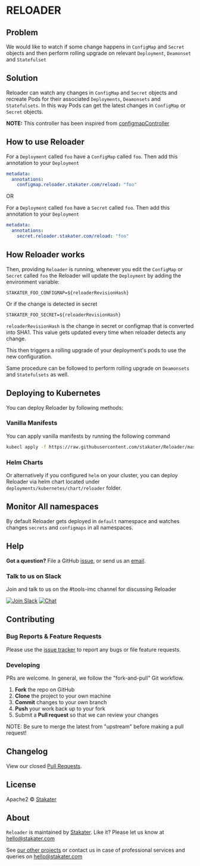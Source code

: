 # RELOADER

## Problem

We would like to watch if some change happens in `ConfigMap` and `Secret` objects and then perform rolling upgrade on relevant `Deployment`, `Deamonset` and `Statefulset`

## Solution

Reloader can watch any changes in `ConfigMap` and `Secret` objects and recreate Pods for their associated `Deployments`, `Deamonsets` and `Statefulsets`. In this way Pods can get the latest changes in `ConfigMap` or `Secret` objects.

**NOTE:** This controller has been inspired from [configmapController](https://github.com/fabric8io/configmapcontroller)

## How to use Reloader

For a `Deployment` called `foo` have a `ConfigMap` called `foo`. Then add this annotation to your `Deployment`

```yaml
metadata:
  annotations:
    configmap.reloader.stakater.com/reload: "foo"
```

OR

For a `Deployment` called `foo` have a `Secret` called `foo`. Then add this annotation to your `Deployment`

```yaml
metadata:
  annotations:
    secret.reloader.stakater.com/reload: "foo"
```

## How Reloader works

Then, providing `Reloader` is running, whenever you edit the `ConfigMap` or `Secret` called `foo` the Reloader will update the `Deployment` by adding the environment variable:

```
STAKATER_FOO_CONFIGMAP=${reloaderRevisionHash}
```
Or if the change is detected in secret
```
STAKATER_FOO_SECRET=${reloaderRevisionHash}
```

`reloaderRevisionHash` is the change in secret or configmap that is converted into SHA1. This value gets updated every time when reloader detects any change.

This then triggers a rolling upgrade of your deployment's pods to use the new configuration.

Same procedure can be followed to perform rolling upgrade on `Deamonsets` and `Statefulsets` as well.

## Deploying to Kubernetes

You can deploy Reloader by following methods:

### Vanilla Manifests

You can apply vanilla manifests by running the following command

```bash
kubecl apply -f https://raw.githubusercontent.com/stakater/Reloader/master/deployments/kubernetes/reloader.yaml
```

### Helm Charts

Or alternatively if you configured `helm` on your cluster, you can deploy Reloader via helm chart located under `deployments/kubernetes/chart/reloader` folder.

## Monitor All namespaces

By default Reloader gets deployed in `default` namespace and watches changes `secrets` and `configmaps` in all namespaces.

## Help

**Got a question?**
File a GitHub [issue](https://github.com/stakater/Reloader/issues), or send us an [email](mailto:stakater@gmail.com).

### Talk to us on Slack

Join and talk to us on the #tools-imc channel for discussing Reloader

[![Join Slack](https://stakater.github.io/README/stakater-join-slack-btn.png)](https://stakater-slack.herokuapp.com/)
[![Chat](https://stakater.github.io/README/stakater-chat-btn.png)](https://stakater.slack.com/messages/CAN960CTG/)

## Contributing

### Bug Reports & Feature Requests

Please use the [issue tracker](https://github.com/stakater/Reloader/issues) to report any bugs or file feature requests.

### Developing

PRs are welcome. In general, we follow the "fork-and-pull" Git workflow.

 1. **Fork** the repo on GitHub
 2. **Clone** the project to your own machine
 3. **Commit** changes to your own branch
 4. **Push** your work back up to your fork
 5. Submit a **Pull request** so that we can review your changes

NOTE: Be sure to merge the latest from "upstream" before making a pull request!

## Changelog

View our closed [Pull Requests](https://github.com/stakater/Reloader/pulls?q=is%3Apr+is%3Aclosed).

## License

Apache2 © [Stakater](http://stakater.com)

## About

`Reloader` is maintained by [Stakater][website]. Like it? Please let us know at <hello@stakater.com>

See [our other projects][community]
or contact us in case of professional services and queries on <hello@stakater.com>

  [website]: http://stakater.com/
  [community]: https://github.com/stakater/
